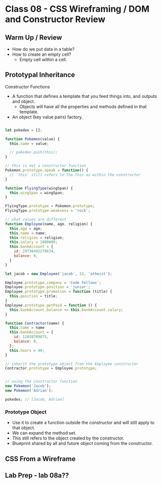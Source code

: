 # Class 08 - CSS Wireframing / DOM and Constructor Review

## Warm Up / Review

* How do we put data in a table?
* How to create an empty cell?
  * Empty cell within a cell.

## Prototypal Inheritance

Constructor Functions

* A function that defines a template that you feed things into, and outputs and object.
  * Objects will have all the properties and methods defined in that template.
* An object (key value pairs) factory.

```javascript

let pokedex = [];

function Pokemon(value) {
  this.name = value;

  // pokedex.push(this);
}

// this is not a constructor function
Pokemon.prototype.speak = function() {
  // 'this' still refers to the this as within the constructor
}

function FlyingType(wingSpan) {
  this.wingSpan = wingSpan;
}

FlyingType.prototype = Pokemon.prototype;
FlyingType.prototype.weakness = 'rock';

// what values are different
function Employee(name, age, religion) {
  this.age = age;
  this.name = name;
  this.religion = religion;
  this.salary = 1000000;
  this.bankAccount = {
    id: 29736491278634,
    balance: 0,
  }
}

let jacob = new Employee('jacob', 32, 'atheist');

Employee.prototype.company = 'Code Fellows';
Employee.prototype.position = 'junior';
Employee.prototype.promotion = function (title) {
  this.position = title;
}
Employee.prototype.getPaid = function () {
  this.bankAccount.balance += this.bankAccount.salary;
}

function Contractor(name) {
  this.name = name
  this.bankAccount = {
    id: 12038709875,
    balance: 0,
  };
  this.hours = 40;
}

// inherit the prototype object from the Employee constructor
Contractor.prototype = Employee.prototype;


// using the constructor function
new Pokemon('Jacob');
new Pokemon('Adrian');

pokedex; // [Jacob, Adrian]
```

### Prototype Object

* Use it to create a function outside the constructor and will still apply to that object.
* We can expand the method set.
* This still refers to the object created by the constructor.
* Blueprint shared by all and future object coming from the constructor.

## CSS From a Wireframe

## Lab Prep - lab 08a??
